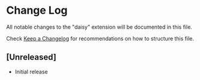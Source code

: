 # Change Log

All notable changes to the "daisy" extension will be documented in this file.

Check [Keep a Changelog](http://keepachangelog.com/) for recommendations on how to structure this file.

## [Unreleased]

- Initial release